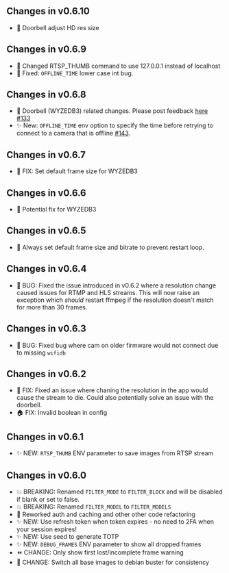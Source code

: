 ## Changes in v0.6.10

- 🔨 Doorbell adjust HD res size

## Changes in v0.6.9

- 🔨 Changed RTSP_THUMB command to use 127.0.0.1 instead of localhost
- 🐛 Fixed: `OFFLINE_TIME` lower case int bug.

## Changes in v0.6.8

- 🔨 Doorbell (WYZEDB3) related changes. Please post feedback [here #133](https://github.com/mrlt8/docker-wyze-bridge/issues/133)
- ✨ New: `OFFLINE_TIME` env option to specify the time before retrying to connect to a camera that is offline [#143](https://github.com/mrlt8/docker-wyze-bridge/issues/143).

## Changes in v0.6.7

- 🔨 FIX: Set default frame size for WYZEDB3

## Changes in v0.6.6

- 🐛 Potential fix for WYZEDB3

## Changes in v0.6.5

- 🔨 Always set default frame size and bitrate to prevent restart loop.

## Changes in v0.6.4

- 🐛 BUG: Fixed the issue introduced in v0.6.2 where a resolution change caused issues for RTMP and HLS streams. This will now raise an exception which *should* restart ffmpeg if the resolution doesn't match for more than 30 frames.

## Changes in v0.6.3

- 🐛 BUG: Fixed bug where cam on older firmware would not connect due to missing `wifidb`

## Changes in v0.6.2

- 🔨 FIX: Fixed an issue where chaning the resolution in the app would cause the stream to die. Could also potentially solve an issue with the doorbell.
- 🏠 FIX: Invalid boolean in config

## Changes in v0.6.1

- ✨ NEW: `RTSP_THUMB` ENV parameter to save images from RTSP stream 

## Changes in v0.6.0

- 💥 BREAKING: Renamed `FILTER_MODE` to `FILTER_BLOCK` and will be disabled if blank or set to false.
- 💥 BREAKING: Renamed `FILTER_MODEL` to `FILTER_MODELS`
- 🔨 Reworked auth and caching and other other code refactoring
- ✨ NEW: Use refresh token when token expires - no need to 2FA when your session expires!
- ✨ NEW: Use seed to generate TOTP
- ✨ NEW: `DEBUG_FRAMES` ENV parameter to show all dropped frames
- ⏪ CHANGE: Only show first lost/incomplete frame warning
- 🐧 CHANGE: Switch all base images to debian buster for consistency
